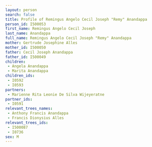 ```yaml
---
layout: person
search: false
title: Profile of Remingus Angelo Cecil Joseph "Remy" Anandappa
person_id: I500053
first_name: Remingus Angelo Cecil Joseph
last_name: Anandappa
full_name: Remingus Angelo Cecil Joseph "Remy" Anandappa
mother: Gertrude Josephine Alles
mother_id: I500050
father: Cecil Joseph Anandappa
father_id: I500049
children:
 - Angela Anandappa
 - Marita Anandappa
children_ids:
 - I0592
 - I0593
partners:
 - Marienne Rita Leonie De Silva Wijeyeratne
partner_ids:
 - I0591
relevant_trees_names:
 - Anthony Francis Anandappa
 - Francis Dionysius Alles
relevant_trees_ids:
 - I500087
 - I0736
sex: M
---
```


